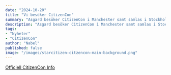```yaml
---
date: "2024-10-20"
title: "Vi besöker CitizenCon"
summary: "Asgard besöker CitizenCon i Manchester samt samlas i Stockholm för ett IRL-Viewing event tillsammans för de som inte kunde åka dit själva."
description: "Asgard besöker CitizenCon i Manchester samt samlas i Stockholm för ett IRL-Viewing event tillsammans för de som inte kunde åka dit själva."
tags:
- "Nyheter"
- "CitizenCon"
author: "Nabel"
published: false
image: "/images/starcitizen-citzencon-main-background.png"
---
```

[Officiell CitizenCon Info](https://robertsspaceindustries.com/citizencon)